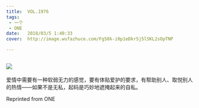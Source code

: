```yaml
---
title:	VOL.1976
tags:
 - 一个
 - ONE
date:	2018/03/5 1:40:33
cover:	http://image.wufazhuce.com/Fg58k-i0p1eDkrSj5lSKL2sOpTNP

---
```

![](http://image.wufazhuce.com/Fg58k-i0p1eDkrSj5lSKL2sOpTNP)
---

爱情中需要有一种软弱无力的感觉，要有体贴爱护的要求，有帮助别人、取悦别人的热情――如果不是无私，起码是巧妙地遮掩起来的自私。
 
Reprinted from ONE
